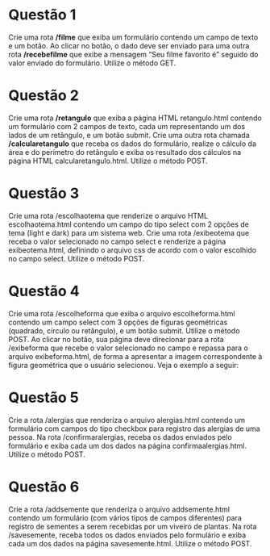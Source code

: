 # Questão 1

Crie uma rota **/filme** que exiba um formulário contendo um campo de texto e um botão. Ao clicar no botão, o dado deve ser enviado para uma outra rota **/recebefilme** que exibe a mensagem “Seu filme favorito é” seguido do valor enviado do formulário. Utilize o método GET.


# Questão 2

Crie uma rota **/retangulo** que exiba a página HTML retangulo.html contendo um formulário com 2 campos de texto, cada um representando um dos lados de um retângulo, e um botão submit. Crie uma outra rota chamada **/calcularetangulo** que receba os dados do formulário, realize o cálculo da área e do perímetro do retângulo e exiba os resultado dos cálculos na página HTML calcularetangulo.html. Utilize o método POST.

# Questão 3
Crie uma rota /escolhaotema que renderize o arquivo HTML escolhaotema.html contendo um campo do tipo select com 2 opções de tema (light e dark) para um sistema web. Crie uma rota /exibeotema que receba o valor selecionado no campo select e renderize a página exibeotema.html, definindo o arquivo css de acordo com o valor escolhido no campo select. Utilize o método POST.


# Questão 4

Crie uma rota /escolheforma que exiba o arquivo escolheforma.html contendo um campo select com 3 opções de figuras geométricas (quadrado, círculo ou retângulo), e um botão submit. Utilize o método POST.
Ao clicar no botão, sua página deve direcionar para a rota /exibeforma que recebe o valor selecionado no campo e repassa para o arquivo exibeforma.html, de forma a apresentar a imagem correspondente à figura geométrica que o usuário selecionou. Veja o exemplo a seguir:

# Questão 5

Crie a rota /alergias  que renderiza o arquivo alergias.html contendo um formulário com campos do tipo checkbox para registro das alergias de uma pessoa. Na rota /confirmaralergias, receba os dados enviados pelo formulário e exiba cada um dos dados na página confirmaalergias.html. Utilize o método POST.

# Questão 6

Crie a rota /addsemente  que renderiza o arquivo addsemente.html contendo um formulário (com vários tipos de campos diferentes) para registro de sementes a serem recebidas por um viveiro de plantas. Na rota /savesemente, receba todos os dados enviados pelo formulário e exiba cada um dos dados na página savesemente.html. Utilize o método POST.